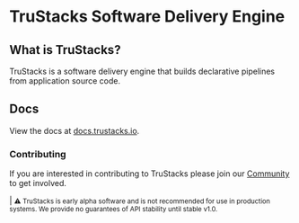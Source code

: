 # TruStacks Software Delivery Engine

## What is TruStacks?

TruStacks is a software delivery engine that builds declarative pipelines from application source code.

## Docs

View the docs at [docs.trustacks.io](https://docs.trustacks.io).

### Contributing

If you are interested in contributing to TruStacks please join our [Community](https://discord.gg/usgjQj7QTd) to get involved. 

| <small>⚠ TruStacks is early alpha software and is not recommended for use in production systems. We provide no guarantees of API stability until stable v1.0.</small>
